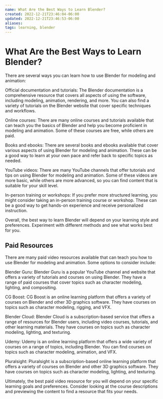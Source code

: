 ```yaml
---
name: What Are the Best Ways to Learn Blender?
created: 2022-12-21T23:46:04-06:00
updated: 2022-12-21T23:46:53-06:00
aliases: 
tags: learning, blender
---
```

# What Are the Best Ways to Learn Blender?

There are several ways you can learn how to use Blender for modeling and animation:

Official documentation and tutorials: The Blender documentation is a comprehensive resource that covers all aspects of using the software, including modeling, animation, rendering, and more. You can also find a variety of tutorials on the Blender website that cover specific techniques and workflows.

Online courses: There are many online courses and tutorials available that can teach you the basics of Blender and help you become proficient in modeling and animation. Some of these courses are free, while others are paid.

Books and ebooks: There are several books and ebooks available that cover various aspects of using Blender for modeling and animation. These can be a good way to learn at your own pace and refer back to specific topics as needed.

YouTube videos: There are many YouTube channels that offer tutorials and tips on using Blender for modeling and animation. Some of these videos are more basic, while others are more advanced, so you can find content that is suitable for your skill level.

In-person training or workshops: If you prefer more structured learning, you might consider taking an in-person training course or workshop. These can be a good way to get hands-on experience and receive personalized instruction.

Overall, the best way to learn Blender will depend on your learning style and preferences. Experiment with different methods and see what works best for you.

## Paid Resources

There are many paid video resources available that can teach you how to use Blender for modeling and animation. Some options to consider include:

Blender Guru: Blender Guru is a popular YouTube channel and website that offers a variety of tutorials and courses on using Blender. They have a range of paid courses that cover topics such as character modeling, lighting, and compositing.

CG Boost: CG Boost is an online learning platform that offers a variety of courses on Blender and other 3D graphics software. They have courses on topics such as character modeling, rigging, and VFX.

Blender Cloud: Blender Cloud is a subscription-based service that offers a range of resources for Blender users, including video courses, tutorials, and other learning materials. They have courses on topics such as character modeling, lighting, and texturing.

Udemy: Udemy is an online learning platform that offers a wide variety of courses on a range of topics, including Blender. You can find courses on topics such as character modeling, animation, and VFX.

Pluralsight: Pluralsight is a subscription-based online learning platform that offers a variety of courses on Blender and other 3D graphics software. They have courses on topics such as character modeling, lighting, and texturing.

Ultimately, the best paid video resource for you will depend on your specific learning goals and preferences. Consider looking at the course descriptions and previewing the content to find a resource that fits your needs.




